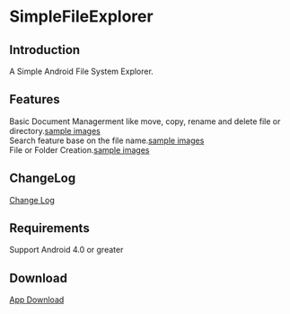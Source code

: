 SimpleFileExplorer
========================
## Introduction ##
A Simple Android File System Explorer.  

## Features ##
Basic Document Managerment like move, copy, rename and delete file or directory.[sample images](https://github.com/yeyu456/Android/blob/master/SimpleFileExplorer/docs/document_managerment.md)  
Search feature base on the file name.[sample images](https://github.com/yeyu456/Android/blob/master/SimpleFileExplorer/docs/search.md)  
File or Folder Creation.[sample images](https://github.com/yeyu456/Android/blob/master/SimpleFileExplorer/docs/file_creation.md)  

## ChangeLog ##
[Change Log](https://github.com/yeyu456/Android/blob/master/SimpleFileExplorer/docs/changelog)  

## Requirements ##
Support Android 4.0 or greater

## Download ##
[App Download](https://github.com/yeyu456/Android/raw/master/SimpleFileExplorer/bin/SimpleFileExplorer.apk)
